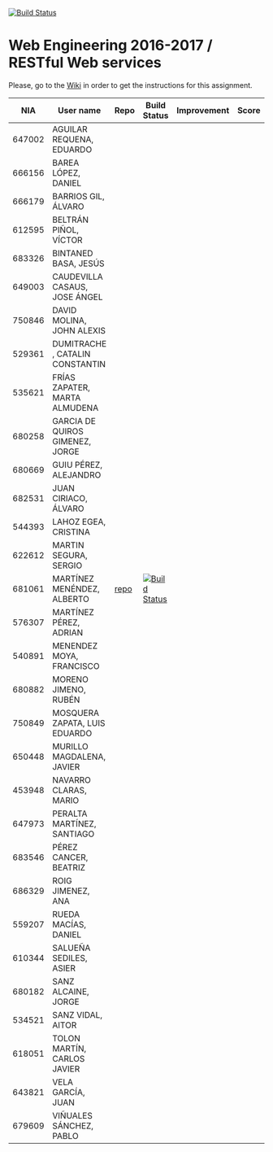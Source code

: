 [![Build Status](https://travis-ci.org/UNIZAR-30246-WebEngineering/lab3-restful-ws.svg?branch=master)](https://travis-ci.org/UNIZAR-30246-WebEngineering/lab3-restful-ws)
# Web Engineering 2016-2017 / RESTful Web services
Please, go to the [Wiki](https://github.com/UNIZAR-30246-WebEngineering/lab3-restful-ws/wiki) in order to get the instructions for this assignment.

NIA    | User name | Repo | Build Status | Improvement | Score
-------|-----------|------|--------------|-------------|--------
647002 | AGUILAR REQUENA, EDUARDO
666156 | BAREA LÓPEZ, DANIEL
666179 | BARRIOS GIL, ÁLVARO
612595 | BELTRÁN PIÑOL, VÍCTOR
683326 | BINTANED BASA, JESÚS
649003 | CAUDEVILLA CASAUS, JOSE ÁNGEL
750846 | DAVID MOLINA, JOHN ALEXIS
529361 | DUMITRACHE , CATALIN  CONSTANTIN
535621 | FRÍAS ZAPATER, MARTA ALMUDENA
680258 | GARCIA DE QUIROS GIMENEZ, JORGE
680669 | GUIU PÉREZ, ALEJANDRO
682531 | JUAN CIRIACO, ÁLVARO
544393 | LAHOZ EGEA, CRISTINA
622612 | MARTIN SEGURA, SERGIO
681061 | MARTÍNEZ MENÉNDEZ, ALBERTO | [repo](https://github.com/Belberus/lab3-restful-ws/) | [![Build Status](https://travis-ci.org/Belberus/lab3-restful-ws.svg?branch=test)](https://travis-ci.org/Belberus/lab3-restful-ws)
576307 | MARTÍNEZ PÉREZ, ADRIAN
540891 | MENENDEZ MOYA, FRANCISCO
680882 | MORENO JIMENO, RUBÉN
750849 | MOSQUERA ZAPATA, LUIS EDUARDO
650448 | MURILLO MAGDALENA, JAVIER
453948 | NAVARRO CLARAS, MARIO
647973 | PERALTA MARTÍNEZ, SANTIAGO
683546 | PÉREZ CANCER, BEATRIZ
686329 | ROIG JIMENEZ, ANA
559207 | RUEDA MACÍAS, DANIEL
610344 | SALUEÑA SEDILES, ASIER
680182 | SANZ ALCAINE, JORGE
534521 | SANZ VIDAL, AITOR
618051 | TOLON MARTÍN, CARLOS JAVIER
643821 | VELA GARCÍA, JUAN
679609 | VIÑUALES SÁNCHEZ, PABLO
